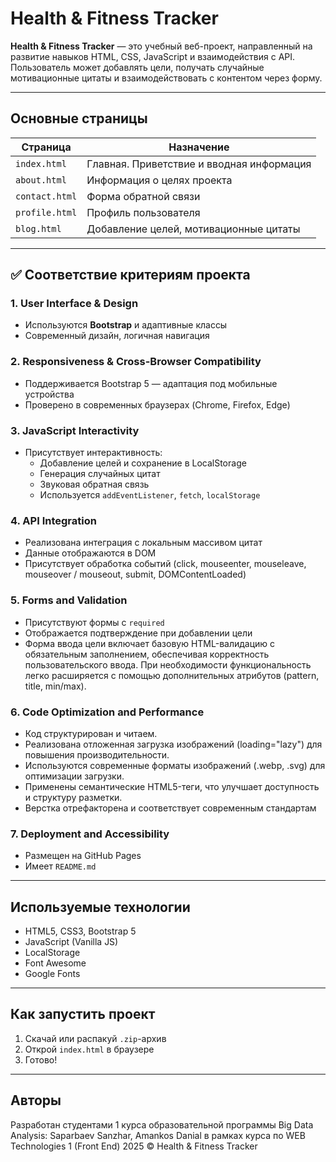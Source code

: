 # Health & Fitness Tracker
**Health & Fitness Tracker** — это учебный веб-проект, направленный на развитие навыков HTML, CSS, JavaScript и взаимодействия с API. Пользователь может добавлять цели, получать случайные мотивационные цитаты и взаимодействовать с контентом через форму.

---

## Основные страницы

| Страница       | Назначение                                      |
|----------------|-------------------------------------------------|
| `index.html`   | Главная. Приветствие и вводная информация       |
| `about.html`   | Информация о целях проекта                      |
| `contact.html` | Форма обратной связи                            |
| `profile.html` | Профиль пользователя                            |
| `blog.html`    | Добавление целей, мотивационные цитаты          |

---

## ✅ Соответствие критериям проекта

### 1. User Interface & Design
- Используются **Bootstrap** и адаптивные классы
- Современный дизайн, логичная навигация

### 2. Responsiveness & Cross-Browser Compatibility
- Поддерживается Bootstrap 5 — адаптация под мобильные устройства
- Проверено в современных браузерах (Chrome, Firefox, Edge)

### 3. JavaScript Interactivity
- Присутствует интерактивность:
  - Добавление целей и сохранение в LocalStorage
  - Генерация случайных цитат
  - Звуковая обратная связь
  - Используется `addEventListener`, `fetch`, `localStorage`

### 4. API Integration
- Реализована интеграция с локальным массивом цитат
- Данные отображаются в DOM
- Присутствует обработка событий (click, mouseenter, mouseleave, mouseover / mouseout, submit, DOMContentLoaded)  

### 5. Forms and Validation
- Присутствуют формы с `required`
- Отображается подтверждение при добавлении цели
- Форма ввода цели включает базовую HTML-валидацию с обязательным заполнением, обеспечивая корректность пользовательского ввода. При необходимости функциональность легко расширяется с помощью дополнительных атрибутов (pattern, title, min/max).

### 6. Code Optimization and Performance
- Код структурирован и читаем.
- Реализована отложенная загрузка изображений (loading="lazy") для повышения производительности.
- Используются современные форматы изображений (.webp, .svg) для оптимизации загрузки.
- Применены семантические HTML5-теги, что улучшает доступность и структуру разметки.
- Верстка отрефакторена и соответствует современным стандартам

### 7. Deployment and Accessibility
- Размещен на GitHub Pages
- Имеет `README.md`

---

## Используемые технологии

- HTML5, CSS3, Bootstrap 5
- JavaScript (Vanilla JS)
- LocalStorage
- Font Awesome
- Google Fonts

---

## Как запустить проект

1. Скачай или распакуй `.zip`-архив
2. Открой `index.html` в браузере
3. Готово!

---

## Авторы
  
Разработан студентами 1 курса образовательной программы Big Data Analysis: Saparbaev Sanzhar, Amankos Danial в рамках курса по WEB Technologies 1 (Front End) 
2025 © Health & Fitness Tracker
